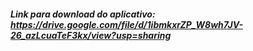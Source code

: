 ##### Link para download do aplicativo: https://drive.google.com/file/d/1ibmkxrZP_W8wh7JV-26_azLcuaTeF3kx/view?usp=sharing
